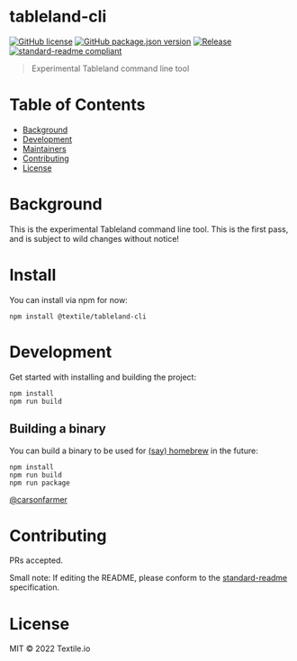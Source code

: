 # tableland-cli

[![GitHub license](https://img.shields.io/github/license/textileio/tableland-cli.svg)](./LICENSE)
[![GitHub package.json version](https://img.shields.io/github/package-json/v/textileio/tableland0cli.svg)](./package.json)
[![Release](https://img.shields.io/github/release/textileio/tableland-cli.svg)](https://github.com/textileio/tableland-cli/releases/latest)
[![standard-readme compliant](https://img.shields.io/badge/standard--readme-OK-green.svg)](https://github.com/RichardLitt/standard-readme)

> Experimental Tableland command line tool

# Table of Contents

- [Background](#background)
- [Development](#development)
- [Maintainers](#maintainers)
- [Contributing](#contributing)
- [License](#license)

# Background

This is the experimental Tableland command line tool.
This is the first pass, and is subject to wild changes without notice!

# Install

You can install via npm for now:

```
npm install @textile/tableland-cli
```

# Development

Get started with installing and building the project:

```shell
npm install
npm run build
```

## Building a binary

You can build a binary to be used for [(say) homebrew](https://medium.com/geekculture/building-a-node-js-cli-with-typescript-packaged-and-distributed-via-homebrew-15ba2fadcb81) in the future:

```shell
npm install
npm run build
npm run package
```

[@carsonfarmer](https://github.com/carsonfarmer)

# Contributing

PRs accepted.

Small note: If editing the README, please conform to the
[standard-readme](https://github.com/RichardLitt/standard-readme) specification.

# License

MIT © 2022 Textile.io
